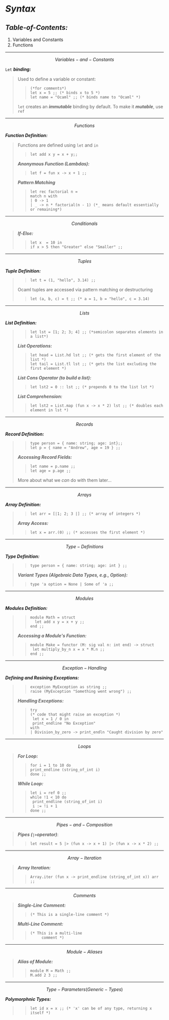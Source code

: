 # ***Syntax***
## ***Table-of-Contents:***
1. Variables and Constants
2. Functions 
-----------------------------------

$$ Variables-and-Constants $$

`Let` ***binding:***
> Used to define a variable or constant:
>> ```
>> (*for comments*)
>> let x = 5 ;; (* binds x to 5 *) 
>> let name = "Ocaml" ;; (* binds name to "Ocaml" *)
>>```
> `let` creates an ***immutable*** binding by default. To make it ***mutable***, use `ref`

------------------------------------------
$$ Functions $$

***Function Definition:***
> Functions are defined using `let` and `in`
>>```
>>let add x y = x + y;;
>>```
> ***Anonymous Function (Lambdas):***
>>```
>> let f = fun x -> x + 1 ;;
>>```
> ***Pattern Matching*** 
>>```
>> let rec factorial n = 
>> match n with
>> | 0 -> 1
>> | _ -> n * factorial(n - 1) (*_ means default essentially or remaining*)
>>```
------------------------------------------
$$ Conditionals $$

> ***If-Else:***
>>```
>> let x  = 10 in
>> if x > 5 then "Greater" else "Smaller" ;;
>>```
---------------------------------------
$$ Tuples $$

***Tuple Definition:***
>
>>```
>> let t = (1, "hello", 3.14) ;;
>>```
> Ocaml tuples are accessed via pattern matching or destructuring
>>```
>> let (a, b, c) = t ;; (* a = 1, b = "hello", c = 3.14)
>>```
-------------------------------------------
$$ Lists $$

***List Definition:***
>>```
>> let lst = [1; 2; 3; 4] ;; (*semicolon separates elements in a list*)
>>```
> ***List Operations:***
>> 
>>```
>> let head = List.hd lst ;; (* gets the first element of the list *)
>> let tail = List.tl lst ;; (* gets the list excluding the first element *) 
>>```
> ***List Cons Operator (to build a list):***
>>```
>> let lst2 = 0 :: lst ;; (* prepends 0 to the list lst *)
>>```
> ***List Comprehension:***
>>```
>> let lst2 = List.map (fun x -> x * 2) lst ;; (* doubles each element in lst *)
>>```
-----------------------------------------
$$ Records $$

***Record Definition:***
>>```
>> type person = { name: string; age: int};;
>> let p = { name = "Andrew", age = 19 } ;;
>>```
> ***Accessing Record Fields:***
>>```
>> let name = p.name ;;
>> let age = p.age ;;
>>```
> More about what we *can* do with them later...
-----------------------------------------
$$ Arrays $$

***Array Definition:***
>>```
>> let arr = [|1; 2; 3 |] ;; (* array of integers *)
>>```
> ***Array Access:***
>>```
>> let x = arr.(0) ;; (* accesses the first element *)
>>```
-----------------------------------------
$$ Type-Definitions $$

***Type Definition:***
>>```
>> type person = { name: string; age: int } ;;
>>```
> ***Variant Types (Algebraic Data Types, e.g., Option):***
>>```
>> type 'a option = None | Some of 'a ;; 
>>```
-----------------------------------------
$$ Modules $$

***Modules Definition:***
>>```
>> module Math = struct
>>   let add x y = x + y ;;
>> end ;;
>>```
> ***Accessing a Module's Function:***
>>```
>> module Make = functor (M: sig val n: int end) -> struct
>>  let multiply_by_n x = x * M.n ;;
>> end ;;
>>```
-----------------------------------------
$$ Exception-Handling $$

***Defining and Rasining Exceptions:***
>>```
>> exception MyException as string ;;
>> raise (MyException "Something went wrong") ;;
>>```
>***Handling Exceptions:***
>>```
>> try
>> (* code that might raise an exception *)
>>  let x = 1 / 0 in
>>  print_endline "No Exception"
>> with
>> | Division_by_zero -> print_endln "Caught division by zero"
>>```
-----------------------------------------
$$ Loops $$

> ***For Loop:***
>>```
>> for i = 1 to 10 do
>> print_endline (string_of_int i)
>> done ;;
>>```
> ***While Loop:***
>>```
>> let i = ref 0 ;;
>> while !1 < 10 do
>>  print_endline (string_of_int i)
>>  i := !i + 1
>> done ;;
>>```
-----------------------------------------
$$ Pipes-and-Composition $$

> ***Pipes (`|>`operator)***:
>>```
>> let result = 5 |> (fun x -> x + 1) |> (fun x -> x * 2) ;;
>>```
-----------------------------------------
$$ Array-Iteration $$

>***Array Iteration:***
>>```
>> Array.iter (fun x -> print_endline (string_of_int x)) arr ;;
>>```
-----------------------------------------
$$ Comments $$

>***Single-Line Comment:***
>>```
>> (* This is a single-line comment *)
>>```
>***Multi-Line Comment:***
>>```
>> (* This is a multi-line
>>      comment *)
>>```
-----------------------------------------
$$ Module-Aliases $$

>***Alias of Module:***
>>```
>> module M = Math ;;
>> M.add 2 3 ;;
>>```
-----------------------------------------
$$ Type-Parameters (Generic-Types) $$

***Polymorphnic Types:***
>>```
>> let id x = x ;; (* 'x' can be of any type, returning x itself *)
>>```
